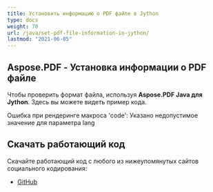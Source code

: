 ```yaml
---
title: Установить информацию о PDF файле в Jython
type: docs
weight: 70
url: /java/set-pdf-file-information-in-jython/
lastmod: "2021-06-05"
---
```


## Aspose.PDF - Установка информации о PDF файле

Чтобы проверить формат файла, используя **Aspose.PDF Java для Jython**. Здесь вы можете видеть пример кода.

Ошибка при рендеринге макроса 'code': Указано недопустимое значение для параметра lang

## Скачать работающий код

Скачайте работающий код с любого из нижеупомянутых сайтов социального кодирования:

- [GitHub](https://github.com/aspose-pdf/Aspose.PDF-for-Java/releases)